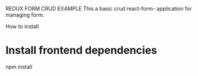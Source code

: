 REDUX FORM CRUD EXAMPLE
This a basic crud react-form-  application for managing form.  
 
How to install 
# Install frontend dependencies
npm install
 
